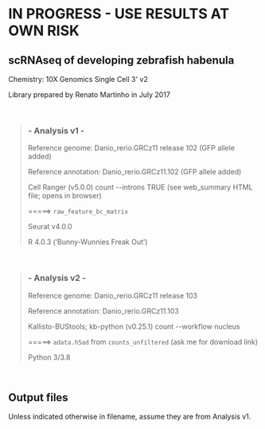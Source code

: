 # IN PROGRESS - USE RESULTS AT OWN RISK

## scRNAseq of developing zebrafish habenula

Chemistry: 10X Genomics Single Cell 3' v2

Library prepared by Renato Martinho in July 2017

<br>

>### - Analysis v1 -
>
>Reference genome: Danio_rerio.GRCz11 release 102 (GFP allele added)
>
>Reference annotation: Danio_rerio.GRCz11.102 (GFP allele added)
>
>Cell Ranger (v5.0.0) count --introns TRUE (see web_summary HTML file; opens in browser)
>
>=====> `raw_feature_bc_matrix`
>
>Seurat v4.0.0
>
>R 4.0.3 (‘Bunny-Wunnies Freak Out’)

<br>

>### - Analysis v2 -
>
>Reference genome: Danio_rerio.GRCz11 release 103
>
>Reference annotation: Danio_rerio.GRCz11.103
>
>Kallisto-BUStools; kb-python (v0.25.1) count --workflow nucleus
>
>=====> `adata.h5ad` from `counts_unfiltered` (ask me for download link)
>
>Python 3/3.8

<br>

## Output files

Unless indicated otherwise in filename, assume they are from Analysis v1.
